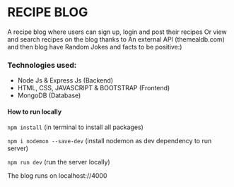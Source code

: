 # RECIPE BLOG

A recipe blog where users can sign up, login and post their recipes
Or view and search recipes on the blog thanks to An external API (themealdb.com) and then blog  have Random Jokes and facts to be positive:)

### Technologies used:
- Node Js & Express Js (Backend)
- HTML, CSS, JAVASCRIPT & BOOTSTRAP (Frontend)
- MongoDB (Database)

#### How to run locally
`npm install` (in terminal to install all packages)

`npm i nodemon --save-dev` (install nodemon as dev dependency to run server)
  
`npm run dev` (run the server locally)


The blog runs on localhost://4000



